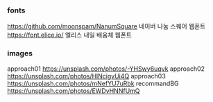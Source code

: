### fonts

https://github.com/moonspam/NanumSquare 네이버 나눔 스퀘어 웹폰트  
https://font.elice.io/ 엘리스 내일 배움체 웹폰트

### images

approach01 https://unsplash.com/photos/-YHSwy6uqvk approach02 https://unsplash.com/photos/HlNcigvUi4Q approach03 https://unsplash.com/photos/mNefYU7uRbk recommandBG https://unsplash.com/photos/EWDvHNNfUmQ
